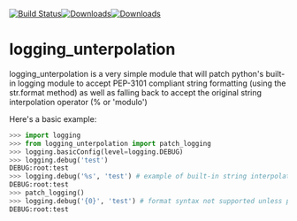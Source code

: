[![Build Status](https://travis-ci.org/robdennis/logging_unterpolation.png?branch=master)](https://travis-ci.org/robdennis/logging_unterpolation)[![Downloads](https://pypip.in/d/logging_unterpolation/badge.png)](https://crate.io/package/logging_unterpolation)[![Downloads](https://pypip.in/v/logging_unterpolation/badge.png)](https://crate.io/package/logging_unterpolation)

logging_unterpolation
==========================
logging_unterpolation is a very simple module that will patch python's built-in logging module to accept PEP-3101 compliant string formatting (using the str.format method) as well as falling back to accept the original string interpolation operator (% or 'modulo')

Here's a basic example:

```python
>>> import logging
>>> from logging_unterpolation import patch_logging
>>> logging.basicConfig(level=logging.DEBUG)
>>> logging.debug('test')
DEBUG:root:test
>>> logging.debug('%s', 'test') # example of built-in string interpolation in log messages
DEBUG:root:test
>>> patch_logging()
>>> logging.debug('{0}', 'test') # format syntax not supported unless patched
DEBUG:root:test
```


